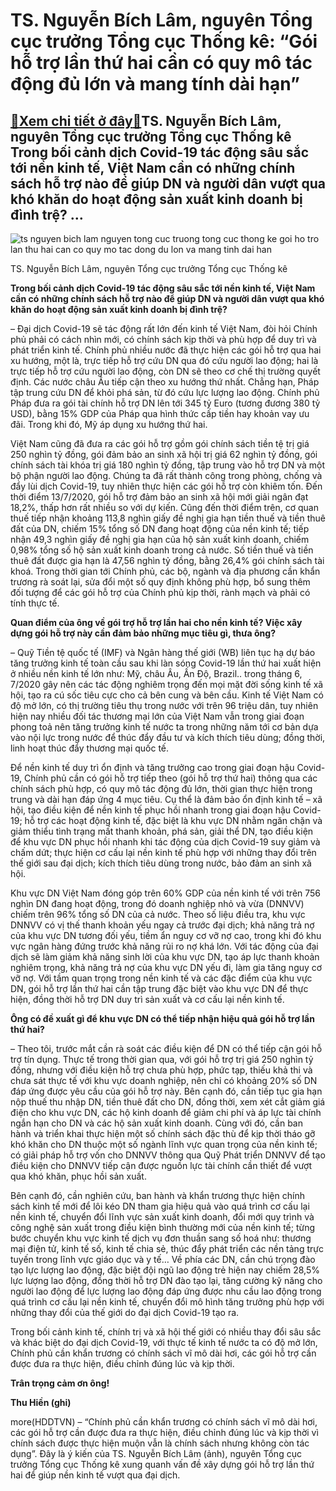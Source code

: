 TS. Nguyễn Bích Lâm, nguyên Tổng cục trưởng Tổng cục Thống kê: “Gói hỗ trợ lần thứ hai cần có quy mô tác động đủ lớn và mang tính dài hạn”
==========================================================================================================================================

[:gift:Xem chi tiết ở đây:gift:](https://hddtvn.com/ts-nguyen-bich-lam-nguyen-tong-cuc-truong-tong-cuc-thong-ke-goi-ho-tro-lan-thu-hai-can-co-quy-mo-tac-dong-du-lon-va-mang-tinh-dai-han/)TS. Nguyễn Bích Lâm, nguyên Tổng cục trưởng Tổng cục Thống kê Trong bối cảnh dịch Covid-19 tác động sâu sắc tới nền kinh tế, Việt Nam cần có những chính sách hỗ trợ nào để giúp DN và người dân vượt qua khó khăn do hoạt động sản xuất kinh doanh bị đình trệ? …
------------------------------------------------------------------------------------------------------------------------------------------------------------------------------------------------------------------------------------------------------------------





![ts nguyen bich lam nguyen tong cuc truong tong cuc thong ke goi ho tro lan thu hai can co quy mo tac dong du lon va mang tinh dai han](https://haiquanonline.com.vn/stores/news_dataimages/anhnd/092020/10/18/in_article/2746_7-5522_NBLam.jpg?rt=20200911134446 "TS Nguyễn Bích Lâm nguyên Tổng cục trưởng Tổng cục Thống kê Gói hỗ trợ lần thứ hai cần có quy mô tác động đủ lớn và mang tính dài hạn ")


TS. Nguyễn Bích Lâm, nguyên Tổng cục trưởng Tổng cục Thống kê



**Trong bối cảnh dịch Covid-19 tác động sâu sắc tới nền kinh tế, Việt Nam cần có những chính sách hỗ trợ nào để giúp DN và người dân vượt qua khó khăn do hoạt động sản xuất kinh doanh bị đình trệ?**


– Đại dịch Covid-19 sẽ tác động rất lớn đến kinh tế Việt Nam, đòi hỏi Chính phủ phải có cách nhìn mới, có chính sách kịp thời và phù hợp để duy trì và phát triển kinh tế. Chính phủ nhiều nước đã thực hiện các gói hỗ trợ qua hai xu hướng, một là, trực tiếp hỗ trợ cứu DN qua đó cứu người lao động; hai là trực tiếp hỗ trợ cứu người lao động, còn DN sẽ theo cơ chế thị trường quyết định. Các nước châu Âu tiếp cận theo xu hướng thứ nhất. Chẳng hạn, Pháp tập trung cứu DN để khỏi phá sản, từ đó cứu lực lượng lao động. Chính phủ Pháp đưa ra gói tài chính hỗ trợ DN lên tới 345 tỷ Euro (tương đương 380 tỷ USD), bằng 15% GDP của Pháp qua hình thức cấp tiền hay khoản vay ưu đãi. Trong khi đó, Mỹ áp dụng xu hướng thứ hai.


Việt Nam cũng đã đưa ra các gói hỗ trợ gồm gói chính sách tiền tệ trị giá 250 nghìn tỷ đồng, gói đảm bảo an sinh xã hội trị giá 62 nghìn tỷ đồng, gói chính sách tài khóa trị giá 180 nghìn tỷ đồng, tập trung vào hỗ trợ DN và một bộ phận người lao động. Chúng ta đã rất thành công trong phòng, chống và đẩy lùi dịch Covid-19, tuy nhiên thực hiện các gói hỗ trợ còn khiêm tốn. Đến thời điểm 13/7/2020, gói hỗ trợ đảm bảo an sinh xã hội mới giải ngân đạt 18,2%, thấp hơn rất nhiều so với dự kiến. Cũng đến thời điểm trên, cơ quan thuế tiếp nhận khoảng 113,8 nghìn giấy đề nghị gia hạn tiền thuế và tiền thuê đất của DN, chiếm 15% tổng số DN đang hoạt động của nền kinh tế; tiếp nhận 49,3 nghìn giấy đề nghị gia hạn của hộ sản xuất kinh doanh, chiếm 0,98% tổng số hộ sản xuất kinh doanh trong cả nước. Số tiền thuế và tiền thuê đất được gia hạn là 47,56 nghìn tỷ đồng, bằng 26,4% gói chính sách tài khoá. Trong thời gian tới Chính phủ, các bộ, ngành và địa phương cần khẩn trương rà soát lại, sửa đổi một số quy định không phù hợp, bổ sung thêm đối tượng để các gói hỗ trợ của Chính phủ kịp thời, rành mạch và phải có tính thực tế.


**Quan điểm của ông về gói trợ hỗ trợ lần hai cho nền kinh tế? Việc xây dựng gói hỗ trợ này cần đảm bảo những mục tiêu gì, thưa ông?**


– Quỹ Tiền tệ quốc tế (IMF) và Ngân hàng thế giới (WB) liên tục hạ dự báo tăng trưởng kinh tế toàn cầu sau khi làn sóng Covid-19 lần thứ hai xuất hiện ở nhiều nền kinh tế lớn như: Mỹ, châu Âu, Ấn Độ, Brazil.. trong tháng 6, 7/2020 gây nên các tác động nghiêm trọng đến mọi mặt đời sống kinh tế xã hội, tạo ra cú sốc tiêu cực cho cả bên cung và bên cầu. Kinh tế Việt Nam có độ mở lớn, có thị trường tiêu thụ trong nước với trên 96 triệu dân, tuy nhiên hiện nay nhiều đối tác thương mại lớn của Việt Nam vẫn trong giai đoạn phong toả nên tăng trưởng kinh tế nước ta trong những năm tới cơ bản dựa vào nội lực trong nước để thúc đẩy đầu tư và kích thích tiêu dùng; đồng thời, linh hoạt thúc đẩy thương mại quốc tế.


Để nền kinh tế duy trì ổn định và tăng trưởng cao trong giai đoạn hậu Covid-19, Chính phủ cần có gói hỗ trợ tiếp theo (gói hỗ trợ thứ hai) thông qua các chính sách phù hợp, có quy mô tác động đủ lớn, thời gian thực hiện trong trung và dài hạn đáp ứng 4 mục tiêu. Cụ thể là đảm bảo ổn định kinh tế – xã hội, tạo điều kiện để nền kinh tế phục hồi nhanh trong giai đoạn hậu Covid-19; hỗ trợ các hoạt động kinh tế, đặc biệt là khu vực DN nhằm ngăn chặn và giảm thiểu tình trạng mất thanh khoản, phá sản, giải thể DN, tạo điều kiện để khu vực DN phục hồi nhanh khi tác động của dịch Covid-19 suy giảm và chấm dứt; thực hiện cơ cấu lại nền kinh tế phù hợp với những thay đổi trên thế giới sau đại dịch; kích thích tiêu dùng trong nước, bảo đảm an sinh xã hội.


Khu vực DN Việt Nam đóng góp trên 60% GDP của nền kinh tế với trên 756 nghìn DN đang hoạt động, trong đó doanh nghiệp nhỏ và vừa (DNNVV) chiếm trên 96% tổng số DN của cả nước. Theo số liệu điều tra, khu vực DNNVV có vị thế thanh khoản yếu ngay cả trước đại dịch; khả năng trả nợ của khu vực DN tương đối yếu, tiềm ẩn nguy cơ vỡ nợ cao, trong khi đó khu vực ngân hàng đứng trước khả năng rủi ro nợ khá lớn. Với tác động của đại dịch sẽ làm giảm khả năng sinh lời của khu vực DN, tạo áp lực thanh khoản nghiêm trọng, khả năng trả nợ của khu vực DN yếu đi, làm gia tăng nguy cơ vỡ nợ. Với tầm quan trọng trong nền kinh tế và các đặc điểm của khu vực DN, gói hỗ trợ lần thứ hai cần tập trung đặc biệt vào khu vực DN để thực hiện, đồng thời hỗ trợ DN duy trì sản xuất và cơ cấu lại nền kinh tế.


**Ông có đề xuất gì để khu vực DN có thể tiếp nhận hiệu quả gói hỗ trợ lần thứ hai?**


– Theo tôi, trước mắt cần rà soát các điều kiện để DN có thể tiếp cận gói hỗ trợ tín dụng. Thực tế trong thời gian qua, với gói hỗ trợ trị giá 250 nghìn tỷ đồng, nhưng với điều kiện hỗ trợ chưa phù hợp, phức tạp, thiếu khả thi và chưa sát thực tế với khu vực doanh nghiệp, nên chỉ có khoảng 20% số DN đáp ứng được yêu cầu của gói hỗ trợ này. Bên cạnh đó, cần tiếp tục gia hạn nộp thuế thu nhập DN, tiền thuê đất cho DN, đồng thời, xem xét cắt giảm giá điện cho khu vực DN, các hộ kinh doanh để giảm chi phí và áp lực tài chính ngắn hạn cho DN và các hộ sản xuất kinh doanh. Cùng với đó, cần ban hành và triển khai thực hiện một số chính sách đặc thù để kịp thời tháo gỡ khó khăn cho DN thuộc một số ngành lĩnh vực quan trọng của nền kinh tế; có giải pháp hỗ trợ vốn cho DNNVV thông qua Quỹ Phát triển DNNVV để tạo điều kiện cho DNNVV tiếp cận được nguồn lực tài chính cần thiết để vượt qua khó khăn, phục hồi sản xuất.


Bên cạnh đó, cần nghiên cứu, ban hành và khẩn trương thực hiện chính sách kinh tế mới để lôi kéo DN tham gia hiệu quả vào quá trình cơ cấu lại nền kinh tế, chuyển đổi lĩnh vực sản xuất kinh doanh, đổi mới quy trình và công nghệ sản xuất trong điều kiện bình thường mới của nền kinh tế; từng bước chuyển khu vực kinh tế dịch vụ đơn thuần sang số hoá như: thương mại điện tử, kinh tế số, kinh tế chia sẻ, thúc đẩy phát triển các nền tảng trực tuyến trong lĩnh vực giáo dục và y tế… Về phía các DN, cần chú trọng đào tạo lực lượng lao động, đặc biệt đội ngũ lao động trẻ hiện nay chiếm 28,5% lực lượng lao động, đồng thời hỗ trợ DN đào tạo lại, tăng cường kỹ năng cho người lao động để lực lượng lao động đáp ứng được nhu cầu lao động trong quá trình cơ cấu lại nền kinh tế, chuyển đổi mô hình tăng trưởng phù hợp với những thay đổi của thế giới do đại dịch Covid-19 tạo ra.


Trong bối cảnh kinh tế, chính trị và xã hội thế giới có nhiều thay đổi sâu sắc và khác biệt do đại dịch Covid-19, với thực tế kinh tế nước ta có độ mở lớn, Chính phủ cần khẩn trương có chính sách vĩ mô dài hơi, các gói hỗ trợ cần được đưa ra thực hiện, điều chỉnh đúng lúc và kịp thời.


**Trân trọng cảm ơn ông!**




**Thu Hiền (ghi)**



more(HDDTVN) – “Chính phủ cần khẩn trương có chính sách vĩ mô dài hơi, các gói hỗ trợ cần được đưa ra thực hiện, điều chỉnh đúng lúc và kịp thời vì chính sách được thực hiện muộn vẫn là chính sách nhưng không còn tác dụng”. Đây là ý kiến của TS. Nguyễn Bích Lâm (ảnh), nguyên Tổng cục trưởng Tổng cục Thống kê xung quanh vấn đề xây dựng gói hỗ trợ lần thứ hai để giúp nền kinh tế vượt qua đại dịch.


